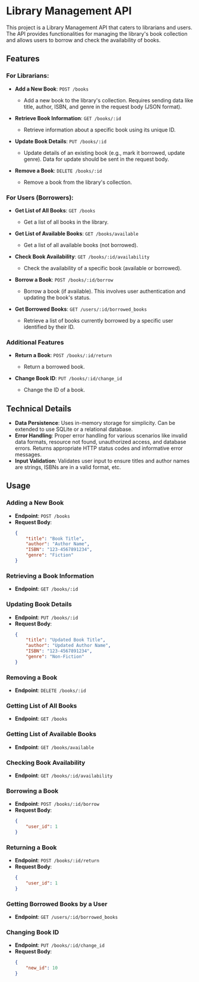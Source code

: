 # Library Management API

This project is a Library Management API that caters to librarians and users. The API provides functionalities for managing the library's book collection and allows users to borrow and check the availability of books.

## Features

### For Librarians:
- **Add a New Book**: `POST /books`
  - Add a new book to the library's collection. Requires sending data like title, author, ISBN, and genre in the request body (JSON format).
  
- **Retrieve Book Information**: `GET /books/:id`
  - Retrieve information about a specific book using its unique ID.
  
- **Update Book Details**: `PUT /books/:id`
  - Update details of an existing book (e.g., mark it borrowed, update genre). Data for update should be sent in the request body.
  
- **Remove a Book**: `DELETE /books/:id`
  - Remove a book from the library's collection.

### For Users (Borrowers):
- **Get List of All Books**: `GET /books`
  - Get a list of all books in the library.

- **Get List of Available Books**: `GET /books/available`
  - Get a list of all available books (not borrowed).

- **Check Book Availability**: `GET /books/:id/availability`
  - Check the availability of a specific book (available or borrowed).
  
- **Borrow a Book**: `POST /books/:id/borrow`
  - Borrow a book (if available). This involves user authentication and updating the book's status.
  
- **Get Borrowed Books**: `GET /users/:id/borrowed_books`
  - Retrieve a list of books currently borrowed by a specific user identified by their ID.

### Additional Features
- **Return a Book**: `POST /books/:id/return`
  - Return a borrowed book.

- **Change Book ID**: `PUT /books/:id/change_id`
  - Change the ID of a book.

## Technical Details

- **Data Persistence**: Uses in-memory storage for simplicity. Can be extended to use SQLite or a relational database.
- **Error Handling**: Proper error handling for various scenarios like invalid data formats, resource not found, unauthorized access, and database errors. Returns appropriate HTTP status codes and informative error messages.
- **Input Validation**: Validates user input to ensure titles and author names are strings, ISBNs are in a valid format, etc.

## Usage

### Adding a New Book
- **Endpoint**: `POST /books`
- **Request Body**:
    ```json
    {
        "title": "Book Title",
        "author": "Author Name",
        "ISBN": "123-4567891234",
        "genre": "Fiction"
    }
    ```

### Retrieving a Book Information
- **Endpoint**: `GET /books/:id`

### Updating Book Details
- **Endpoint**: `PUT /books/:id`
- **Request Body**:
    ```json
    {
        "title": "Updated Book Title",
        "author": "Updated Author Name",
        "ISBN": "123-4567891234",
        "genre": "Non-Fiction"
    }
    ```

### Removing a Book
- **Endpoint**: `DELETE /books/:id`

### Getting List of All Books
- **Endpoint**: `GET /books`

### Getting List of Available Books
- **Endpoint**: `GET /books/available`

### Checking Book Availability
- **Endpoint**: `GET /books/:id/availability`

### Borrowing a Book
- **Endpoint**: `POST /books/:id/borrow`
- **Request Body**:
    ```json
    {
        "user_id": 1
    }
    ```

### Returning a Book
- **Endpoint**: `POST /books/:id/return`
- **Request Body**:
    ```json
    {
        "user_id": 1
    }
    ```

### Getting Borrowed Books by a User
- **Endpoint**: `GET /users/:id/borrowed_books`

### Changing Book ID
- **Endpoint**: `PUT /books/:id/change_id`
- **Request Body**:
    ```json
    {
        "new_id": 10
    }
    ```

